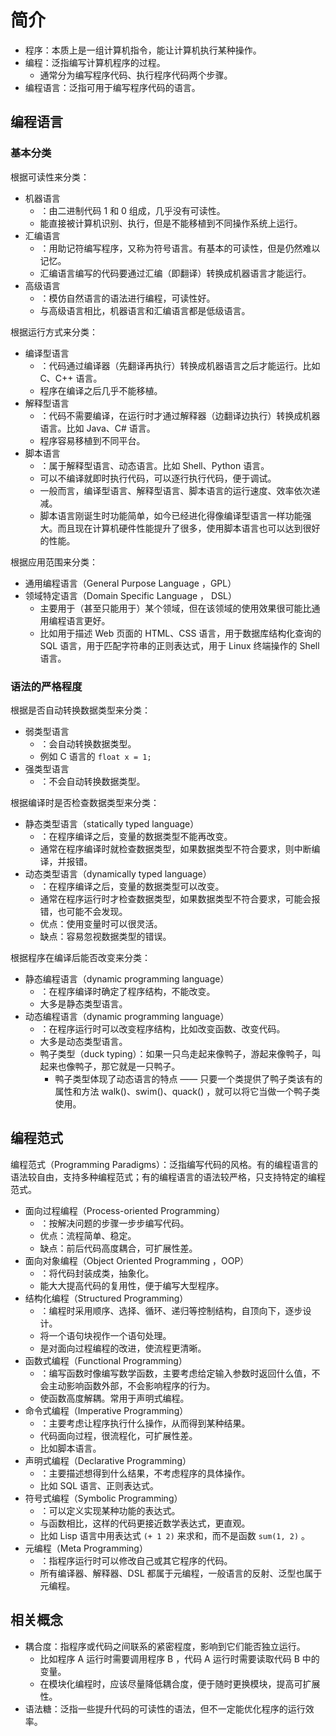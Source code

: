# 简介

- 程序：本质上是一组计算机指令，能让计算机执行某种操作。
- 编程：泛指编写计算机程序的过程。
  - 通常分为编写程序代码、执行程序代码两个步骤。
- 编程语言：泛指可用于编写程序代码的语言。

## 编程语言

### 基本分类

根据可读性来分类：
- 机器语言
  - ：由二进制代码 1 和 0 组成，几乎没有可读性。
  - 能直接被计算机识别、执行，但是不能移植到不同操作系统上运行。
- 汇编语言
  - ：用助记符编写程序，又称为符号语言。有基本的可读性，但是仍然难以记忆。
  - 汇编语言编写的代码要通过汇编（即翻译）转换成机器语言才能运行。
- 高级语言
  - ：模仿自然语言的语法进行编程，可读性好。
  - 与高级语言相比，机器语言和汇编语言都是低级语言。

根据运行方式来分类：
- 编译型语言
  - ：代码通过编译器（先翻译再执行）转换成机器语言之后才能运行。比如 C、C++ 语言。
  - 程序在编译之后几乎不能移植。
- 解释型语言
  - ：代码不需要编译，在运行时才通过解释器（边翻译边执行）转换成机器语言。比如 Java、C# 语言。
  - 程序容易移植到不同平台。
- 脚本语言
  - ：属于解释型语言、动态语言。比如 Shell、Python 语言。
  - 可以不编译就即时执行代码，可以逐行执行代码，便于调试。
  - 一般而言，编译型语言、解释型语言、脚本语言的运行速度、效率依次递减。
  - 脚本语言刚诞生时功能简单，如今已经进化得像编译型语言一样功能强大。而且现在计算机硬件性能提升了很多，使用脚本语言也可以达到很好的性能。

根据应用范围来分类：
- 通用编程语言（General Purpose Language ，GPL）
- 领域特定语言（Domain Specific Language ， DSL）
  - 主要用于（甚至只能用于）某个领域，但在该领域的使用效果很可能比通用编程语言更好。
  - 比如用于描述 Web 页面的 HTML、CSS 语言，用于数据库结构化查询的 SQL 语言，用于匹配字符串的正则表达式，用于 Linux 终端操作的 Shell 语言。

### 语法的严格程度

根据是否自动转换数据类型来分类：
- 弱类型语言
  - ：会自动转换数据类型。
  - 例如 C 语言的 `float x = 1;`
- 强类型语言
  - ：不会自动转换数据类型。

根据编译时是否检查数据类型来分类：
- 静态类型语言（statically typed language）
  - ：在程序编译之后，变量的数据类型不能再改变。
  - 通常在程序编译时就检查数据类型，如果数据类型不符合要求，则中断编译，并报错。
- 动态类型语言（dynamically typed language）
  - ：在程序编译之后，变量的数据类型可以改变。
  - 通常在程序运行时才检查数据类型，如果数据类型不符合要求，可能会报错，也可能不会发现。
  - 优点：使用变量时可以很灵活。
  - 缺点：容易忽视数据类型的错误。

根据程序在编译后能否改变来分类：
- 静态编程语言（dynamic programming language）
  - ：在程序编译时确定了程序结构，不能改变。
  - 大多是静态类型语言。
- 动态编程语言（dynamic programming language）
  - ：在程序运行时可以改变程序结构，比如改变函数、改变代码。
  - 大多是动态类型语言。
  - 鸭子类型（duck typing）：如果一只鸟走起来像鸭子，游起来像鸭子，叫起来也像鸭子，那它就是一只鸭子。
    - 鸭子类型体现了动态语言的特点 —— 只要一个类提供了鸭子类该有的属性和方法 walk()、swim()、quack() ，就可以将它当做一个鸭子类使用。

## 编程范式

编程范式（Programming Paradigms）：泛指编写代码的风格。有的编程语言的语法较自由，支持多种编程范式；有的编程语言的语法较严格，只支持特定的编程范式。
- 面向过程编程（Process-oriented Programming）
  - ：按解决问题的步骤一步步编写代码。
  - 优点：流程简单、稳定。
  - 缺点：前后代码高度耦合，可扩展性差。
- 面向对象编程（Object Oriented Programming ，OOP）
  - ：将代码封装成类，抽象化。
  - 能大大提高代码的复用性，便于编写大型程序。
- 结构化编程（Structured Programming）
  - ：编程时采用顺序、选择、循环、递归等控制结构，自顶向下，逐步设计。
  - 将一个语句块视作一个语句处理。
  - 是对面向过程编程的改进，使流程更清晰。
- 函数式编程（Functional Programming）
  - ：编写函数时像编写数学函数，主要考虑给定输入参数时返回什么值，不会主动影响函数外部，不会影响程序的行为。
  - 使函数高度解耦。常用于声明式编程。
- 命令式编程（Imperative Programming）
  - ：主要考虑让程序执行什么操作，从而得到某种结果。
  - 代码面向过程，很流程化，可扩展性差。
  - 比如脚本语言。
- 声明式编程（Declarative Programming）
  - ：主要描述想得到什么结果，不考虑程序的具体操作。
  - 比如 SQL 语言、正则表达式。
- 符号式编程（Symbolic Programming）
  - ：可以定义实现某种功能的表达式。
  - 与函数相比，这样的代码更接近数学表达式，更直观。
  - 比如 Lisp 语言中用表达式 `(+ 1 2)` 来求和，而不是函数 `sum(1, 2)` 。
- 元编程（Meta Programming）
  - ：指程序运行时可以修改自己或其它程序的代码。
  - 所有编译器、解释器、DSL 都属于元编程，一般语言的反射、泛型也属于元编程。

## 相关概念

- 耦合度：指程序或代码之间联系的紧密程度，影响到它们能否独立运行。
  - 比如程序 A 运行时需要调用程序 B ，代码 A 运行时需要读取代码 B 中的变量。
  - 在模块化编程时，应该尽量降低耦合度，便于随时更换模块，提高可扩展性。
- 语法糖：泛指一些提升代码的可读性的语法，但不一定能优化程序的运行效率。
